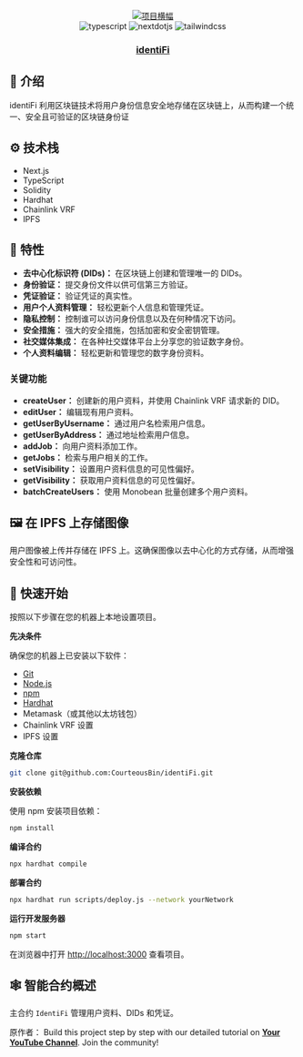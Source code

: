 
<div align="center">
  <br />
    <a href="https://www.youtube.com/watch?v=OpL5Q7Zc7qk" target="_blank">
      <img src="https://i.postimg.cc/26LnpVqZ/test1-copy.jpg" alt="项目横幅">
    </a>
  
  <br />

  <div>
    <img src="https://img.shields.io/badge/-TypeScript-black?style=for-the-badge&logoColor=white&logo=typescript&color=3178C6" alt="typescript" />
    <img src="https://img.shields.io/badge/-Next_JS-black?style=for-the-badge&logoColor=white&logo=nextdotjs&color=000000" alt="nextdotjs" />
    <img src="https://img.shields.io/badge/-Tailwind_CSS-black?style=for-the-badge&logoColor=white&logo=tailwindcss&color=06B6D4" alt="tailwindcss" />
  </div>

  <h3 align="center">
    <a href="https://bingodev.netlify.app/" target="_blank"><b>identiFi</b></a>
  </h3>
</div>

## <a name="introduction">🤖 介绍</a>

identiFi 利用区块链技术将用户身份信息安全地存储在区块链上，从而构建一个统一、安全且可验证的区块链身份证

## <a name="tech-stack">⚙️ 技术栈</a>

- Next.js
- TypeScript
- Solidity
- Hardhat
- Chainlink VRF
- IPFS

## <a name="features">🔋 特性</a>

- **去中心化标识符 (DIDs)：** 在区块链上创建和管理唯一的 DIDs。
- **身份验证：** 提交身份文件以供可信第三方验证。
- **凭证验证：** 验证凭证的真实性。
- **用户个人资料管理：** 轻松更新个人信息和管理凭证。
- **隐私控制：** 控制谁可以访问身份信息以及在何种情况下访问。
- **安全措施：** 强大的安全措施，包括加密和安全密钥管理。
- **社交媒体集成：** 在各种社交媒体平台上分享您的验证数字身份。
- **个人资料编辑：** 轻松更新和管理您的数字身份资料。


### 关键功能

- **createUser：** 创建新的用户资料，并使用 Chainlink VRF 请求新的 DID。
- **editUser：** 编辑现有用户资料。
- **getUserByUsername：** 通过用户名检索用户信息。
- **getUserByAddress：** 通过地址检索用户信息。
- **addJob：** 向用户资料添加工作。
- **getJobs：** 检索与用户相关的工作。
- **setVisibility：** 设置用户资料信息的可见性偏好。
- **getVisibility：** 获取用户资料信息的可见性偏好。
- **batchCreateUsers：** 使用 Monobean 批量创建多个用户资料。

## <a name="storing-images-on-ipfs">🖼️ 在 IPFS 上存储图像</a>

用户图像被上传并存储在 IPFS 上。这确保图像以去中心化的方式存储，从而增强安全性和可访问性。


## <a name="quick-start">🤸 快速开始</a>

按照以下步骤在您的机器上本地设置项目。

**先决条件**

确保您的机器上已安装以下软件：

- [Git](https://git-scm.com/)
- [Node.js](https://nodejs.org/en)
- [npm](https://www.npmjs.com/)
- [Hardhat](https://hardhat.org/)
- Metamask（或其他以太坊钱包）
- Chainlink VRF 设置
- IPFS 设置

**克隆仓库**

```bash
git clone git@github.com:CourteousBin/identiFi.git
```

**安装依赖**

使用 npm 安装项目依赖：

```bash
npm install
```

**编译合约**

```bash
npx hardhat compile
```

**部署合约**

```bash
npx hardhat run scripts/deploy.js --network yourNetwork
```

**运行开发服务器**

```bash
npm start
```

在浏览器中打开 [http://localhost:3000](http://localhost:3000) 查看项目。

## <a name="smart-contract-overview">🕸️ 智能合约概述</a>

主合约 `IdentiFi` 管理用户资料、DIDs 和凭证。


原作者：
Build this project step by step with our detailed tutorial on <a href="https://www.youtube.com/@albertmends" target="_blank"><b>Your YouTube Channel</b></a>. Join the community!
